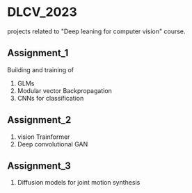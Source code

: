 # DLCV_2023
projects related to "Deep leaning for computer vision" course.

## Assignment_1 
Building and training of 
1. GLMs
2. Modular vector Backpropagation
3. CNNs for classification

## Assignment_2
1. vision Trainformer
2. Deep convolutional GAN

## Assignment_3 
1. Diffusion models for joint motion synthesis
